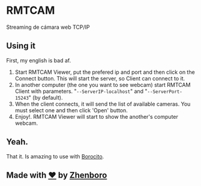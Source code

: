 # RMTCAM
Streaming de cámara web TCP/IP

## Using it
First, my english is bad af.  

1. Start RMTCAM Viewer, put the prefered ip and port and then click on the Connect button. This will start the server, so Client can connect to it.  
2. In another computer (the one you want to see webcam) start RMTCAM Client with parameters. "`--ServerIP-localhost`" and "`--ServerPort-15243`" (by default).  
3. When the client connects, it will send the list of available cameras. You must select one and then click 'Open' button.  
4. Enjoy!. RMTCAM Viewer will start to show the another's computer webcam.  

## Yeah.
That it. Is amazing to use with [Borocito](https://github.com/Zhenboro/Borocito).  

## Made with [♥](https://es.wikipedia.org/wiki/Amor) by [Zhenboro](https://github.com/Zhenboro)

